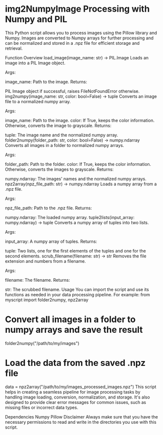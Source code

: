 # img2NumpyImage Processing with Numpy and PIL
This Python script allows you to process images using the Pillow library and Numpy. Images are converted to Numpy arrays for further processing and can be normalized and stored in a .npz file for efficient storage and retrieval.

Function Overview
load_image(image_name: str) -> PIL.Image
Loads an image into a PIL Image object.

Args:

image_name: Path to the image.
Returns:

PIL Image object if successful, raises FileNotFoundError otherwise.
img2numpy(image_name: str, color: bool=False) -> tuple
Converts an image file to a normalized numpy array.

Args:

image_name: Path to the image.
color: If True, keeps the color information. Otherwise, converts the image to grayscale.
Returns:

tuple: The image name and the normalized numpy array.
folder2numpy(folder_path: str, color: bool=False) -> numpy.ndarray
Converts all images in a folder to normalized numpy arrays.

Args:

folder_path: Path to the folder.
color: If True, keeps the color information. Otherwise, converts the images to grayscale.
Returns:

numpy.ndarray: The images' names and the normalized numpy arrays.
npz2array(npz_file_path: str) -> numpy.ndarray
Loads a numpy array from a .npz file.

Args:

npz_file_path: Path to the .npz file.
Returns:

numpy.ndarray: The loaded numpy array.
tuple2lists(input_array: numpy.ndarray) -> tuple
Converts a numpy array of tuples into two lists.

Args:

input_array: A numpy array of tuples.
Returns:

tuple: Two lists, one for the first elements of the tuples and one for the second elements.
scrub_filename(filename: str) -> str
Removes the file extension and numbers from a filename.

Args:

filename: The filename.
Returns:

str: The scrubbed filename.
Usage
You can import the script and use its functions as needed in your data processing pipeline. For example:
from myscript import folder2numpy, npz2array

# Convert all images in a folder to numpy arrays and save the result
folder2numpy("/path/to/my/images")

# Load the data from the saved .npz file
data = npz2array("/path/to/my/images_processed_images.npz")
This script helps in creating a seamless pipeline for image processing tasks by handling image loading, conversion, normalization, and storage. It's also designed to provide clear error messages for common issues, such as missing files or incorrect data types.

Dependencies
Numpy
Pillow
Disclaimer
Always make sure that you have the necessary permissions to read and write in the directories you use with this script.